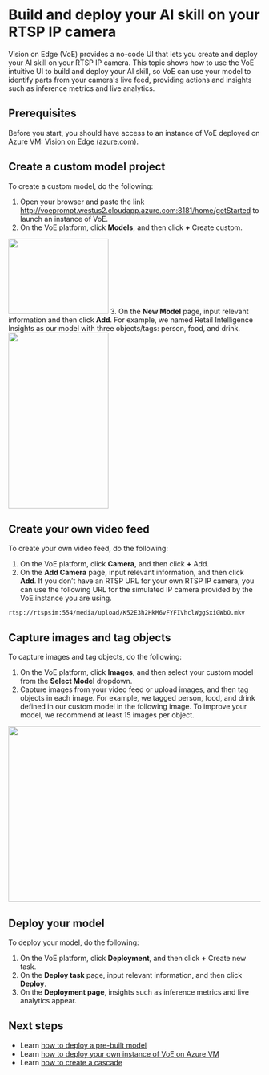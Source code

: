 # Build and deploy your AI skill on your RTSP IP camera

Vision on Edge (VoE) provides a no-code UI that lets you create and deploy your AI skill on your RTSP IP camera. 
This topic shows how to use the VoE intuitive UI to build and deploy your AI skill, so VoE can use your model to identify parts from your camera's live feed, providing actions and insights such as inference metrics and live analytics.

## Prerequisites
Before you start, you should have access to an instance of VoE deployed on Azure VM: [Vision on Edge (azure.com)](http://voeprompt.westus2.cloudapp.azure.com:8181/home/getStarted).

## Create a custom model project
To create a custom model, do the following:

1. Open your browser and paste the link http://voeprompt.westus2.cloudapp.azure.com:8181/home/getStarted  to launch an instance of VoE.
2. On the VoE platform, click <b>Models</b>, and then click <b>+</b> Create custom.<br>
<img src="https://github.com/michellechena/a2-webfileapi/blob/master/how_to_build_deploy_custom_model_platform_model1.png" width="200px" height="150px"/>
3. On the <b>New Model</b> page, input relevant information and then click <b>Add</b>. For example, we named Retail Intelligence Insights as our model with three objects/tags: person, food, and drink.<br/>
<img src="https://github.com/michellechena/a2-webfileapi/blob/master/how_to_build_deploy_custom_model_newmodel1.png" width="200px" height="350px"/>

## Create your own video feed
To create your own video feed, do the following:
1. On the VoE platform, click <b>Camera</b>, and then click <b>+</b> Add.
2. On the <b>Add Camera</b> page, input relevant information, and then click <b>Add</b>. If you don’t have an RTSP URL for your own RTSP IP camera, you can use the following URL for the simulated IP camera provided by the VoE instance you are using.  
```
rtsp://rtspsim:554/media/upload/K52E3h2HkM6vFYFIVhclWggSxiGWbO.mkv
```
## Capture images and tag objects
To capture images and tag objects, do the following:
1.	On the VoE platform, click <b>Images</b>, and then select your custom model from the <b>Select Model</b> dropdown. 
2.	Capture images from your video feed or upload images, and then tag objects in each image. For example, we tagged person, food, and drink defined in our custom model in the following image. To improve your model, we recommend at least 15 images per object.
<img src="https://github.com/michellechena/a2-webfileapi/blob/master/how_to_build_deploy_custom_model_taggedobjects1.png" width="550px" height="350px"/> 

## Deploy your model
To deploy your model, do the following:
1.	On the VoE platform, click <b>Deployment</b>, and then click <b>+</b> Create new task.
2.	On the <b>Deploy task</b> page, input relevant information, and then click <b>Deploy</b>. 
3.	On the <b>Deployment page</b>, insights such as inference metrics and live analytics appear.

## Next steps
* Learn <a href="" target="_blank">how to deploy a pre-built model</a>
* Learn <a href="" target="_blank">how to deploy your own instance of VoE on Azure VM</a>
* Learn <a href="" target="_blank">how to create a cascade</a>

